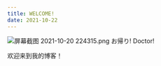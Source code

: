 ```yaml
---
title: WELCOME!
date: 2021-10-22
---
```

![屏幕截图 2021-10-20 224315.png](https://i.loli.net/2021/10/20/FOZi2TpMWQ9JuEf.png)
お帰り! Doctor!

欢迎来到我的博客！